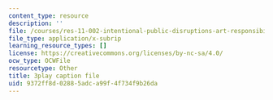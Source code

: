 ```yaml
---
content_type: resource
description: ''
file: /courses/res-11-002-intentional-public-disruptions-art-responsibility-and-pedagogy-fall-2017/9372ff8d02885adca99f4f734f9b26da_3093728.vtt
file_type: application/x-subrip
learning_resource_types: []
license: https://creativecommons.org/licenses/by-nc-sa/4.0/
ocw_type: OCWFile
resourcetype: Other
title: 3play caption file
uid: 9372ff8d-0288-5adc-a99f-4f734f9b26da
---
```

